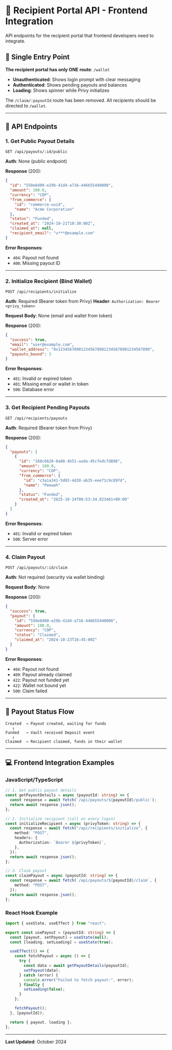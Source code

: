 # 🎯 Recipient Portal API - Frontend Integration

API endpoints for the recipient portal that frontend developers need to integrate.

## 🚪 Single Entry Point

**The recipient portal has only ONE route**: `/wallet`

- **Unauthenticated**: Shows login prompt with clear messaging
- **Authenticated**: Shows pending payouts and balances
- **Loading**: Shows spinner while Privy initializes

The `/claim/:payoutId` route has been removed. All recipients should be directed to `/wallet`.

---

## 📡 API Endpoints

### 1. Get Public Payout Details

```http
GET /api/payouts/:id/public
```

**Auth**: None (public endpoint)

**Response** (200):

```json
{
  "id": "550e8400-e29b-41d4-a716-446655440000",
  "amount": 100.0,
  "currency": "COP",
  "from_commerce": {
    "id": "commerce-uuid",
    "name": "Acme Corporation"
  },
  "status": "Funded",
  "created_at": "2024-10-21T10:30:00Z",
  "claimed_at": null,
  "recipient_email": "u***@example.com"
}
```

**Error Responses**:

- `404`: Payout not found
- `400`: Missing payout ID

---

### 2. Initialize Recipient (Bind Wallet)

```http
POST /api/recipients/initialize
```

**Auth**: Required (Bearer token from Privy)
**Header**: `Authorization: Bearer <privy_token>`

**Request Body**: None (email and wallet from token)

**Response** (200):

```json
{
  "success": true,
  "email": "user@example.com",
  "wallet_address": "0x1234567890123456789012345678901234567890",
  "payouts_bound": 3
}
```

**Error Responses**:

- `401`: Invalid or expired token
- `401`: Missing email or wallet in token
- `500`: Database error

---

### 3. Get Recipient Pending Payouts

```http
GET /api/recipients/payouts
```

**Auth**: Required (Bearer token from Privy)

**Response** (200):

```json
{
  "payouts": [
    {
      "id": "168c6b28-0a88-4b51-aada-45cfedc7d898",
      "amount": 100.0,
      "currency": "COP",
      "from_commerce": {
        "id": "c3a1a341-5d03-4d20-ab35-eeef1c9c897d",
        "name": "Peewah"
      },
      "status": "Funded",
      "created_at": "2025-10-24T00:53:34.823461+00:00"
    }
  ]
}
```

**Error Responses**:

- `401`: Invalid or expired token
- `500`: Server error

---

### 4. Claim Payout

```http
POST /api/payouts/:id/claim
```

**Auth**: Not required (security via wallet binding)

**Request Body**: None

**Response** (200):

```json
{
  "success": true,
  "payout": {
    "id": "550e8400-e29b-41d4-a716-446655440000",
    "amount": 100.0,
    "currency": "COP",
    "status": "Claimed",
    "claimed_at": "2024-10-23T16:45:00Z"
  }
}
```

**Error Responses**:

- `404`: Payout not found
- `409`: Payout already claimed
- `422`: Payout not funded yet
- `422`: Wallet not bound yet
- `500`: Claim failed

---

## 🔄 Payout Status Flow

```
Created  → Payout created, waiting for funds
   ↓
Funded   → Vault received Deposit event
   ↓
Claimed  → Recipient claimed, funds in their wallet
```

---

## 💻 Frontend Integration Examples

### JavaScript/TypeScript

```typescript
// 1. Get public payout details
const getPayoutDetails = async (payoutId: string) => {
  const response = await fetch(`/api/payouts/${payoutId}/public`);
  return await response.json();
};

// 2. Initialize recipient (call on every login)
const initializeRecipient = async (privyToken: string) => {
  const response = await fetch("/api/recipients/initialize", {
    method: "POST",
    headers: {
      Authorization: `Bearer ${privyToken}`,
    },
  });
  return await response.json();
};

// 3. Claim payout
const claimPayout = async (payoutId: string) => {
  const response = await fetch(`/api/payouts/${payoutId}/claim`, {
    method: "POST",
  });
  return await response.json();
};
```

### React Hook Example

```typescript
import { useState, useEffect } from "react";

export const usePayout = (payoutId: string) => {
  const [payout, setPayout] = useState(null);
  const [loading, setLoading] = useState(true);

  useEffect(() => {
    const fetchPayout = async () => {
      try {
        const data = await getPayoutDetails(payoutId);
        setPayout(data);
      } catch (error) {
        console.error("Failed to fetch payout:", error);
      } finally {
        setLoading(false);
      }
    };

    fetchPayout();
  }, [payoutId]);

  return { payout, loading };
};
```

---

**Last Updated**: October 2024
